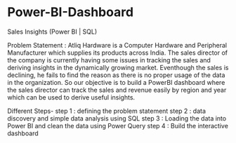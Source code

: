 # Power-BI-Dashboard
Sales Insights (Power BI |  SQL)

Problem Statement : Atliq Hardware is a Computer Hardware and Peripheral Manufacturer which supplies its products across India. The sales director of the company is currently having some issues in tracking the sales and deriving insights in the dynamically growing market. Eventhough the sales is declining, he fails to find the reason as there is no proper usage of the data in the organization. So our objective is to build a PowerBI dashboard where the sales director can track the sales and revenue easily by region and year which can be used to derive useful insights.

Different Steps-
step 1 : defining the problem statement
step 2 : data discovery and simple data analysis using SQL
step 3 : Loading the data into Power BI and clean the data using Power Query
step 4 : Build the interactive dashboard
